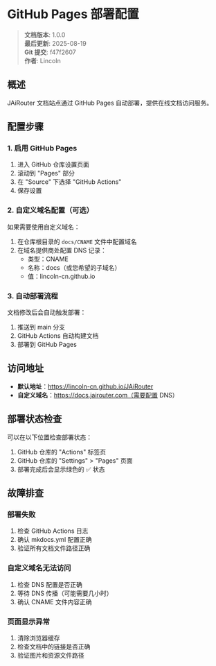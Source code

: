 ﻿# GitHub Pages 部署配置

<!-- 版本信息 -->
> **文档版本**: 1.0.0  
> **最后更新**: 2025-08-19  
> **Git 提交**: f47f2607  
> **作者**: Lincoln
<!-- /版本信息 -->



## 概述

JAiRouter 文档站点通过 GitHub Pages 自动部署，提供在线文档访问服务。

## 配置步骤

### 1. 启用 GitHub Pages

1. 进入 GitHub 仓库设置页面
2. 滚动到 "Pages" 部分
3. 在 "Source" 下选择 "GitHub Actions"
4. 保存设置

### 2. 自定义域名配置（可选）

如果需要使用自定义域名：

1. 在仓库根目录的 `docs/CNAME` 文件中配置域名
2. 在域名提供商处配置 DNS 记录：
   - 类型：CNAME
   - 名称：docs（或您希望的子域名）
   - 值：lincoln-cn.github.io

### 3. 自动部署流程

文档修改后会自动触发部署：

1. 推送到 main 分支
2. GitHub Actions 自动构建文档
3. 部署到 GitHub Pages

## 访问地址

- **默认地址**：https://lincoln-cn.github.io/JAiRouter
- **自定义域名**：https://docs.jairouter.com（需要配置 DNS）

## 部署状态检查

可以在以下位置检查部署状态：

1. GitHub 仓库的 "Actions" 标签页
2. GitHub 仓库的 "Settings" > "Pages" 页面
3. 部署完成后会显示绿色的 ✅ 状态

## 故障排查

### 部署失败

1. 检查 GitHub Actions 日志
2. 确认 mkdocs.yml 配置正确
3. 验证所有文档文件路径正确

### 自定义域名无法访问

1. 检查 DNS 配置是否正确
2. 等待 DNS 传播（可能需要几小时）
3. 确认 CNAME 文件内容正确

### 页面显示异常

1. 清除浏览器缓存
2. 检查文档中的链接是否正确
3. 验证图片和资源文件路径